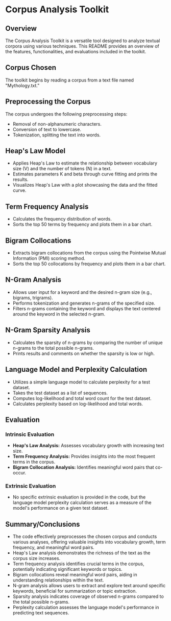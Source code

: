 # Corpus Analysis Toolkit

## Overview

The Corpus Analysis Toolkit is a versatile tool designed to analyze textual corpora using various techniques. This README provides an overview of the features, functionalities, and evaluations included in the toolkit.

## Corpus Chosen

The toolkit begins by reading a corpus from a text file named "Mythology.txt."

## Preprocessing the Corpus

The corpus undergoes the following preprocessing steps:
- Removal of non-alphanumeric characters.
- Conversion of text to lowercase.
- Tokenization, splitting the text into words.

## Heap's Law Model

- Applies Heap's Law to estimate the relationship between vocabulary size (V) and the number of tokens (N) in a text.
- Estimates parameters K and beta through curve fitting and prints the results.
- Visualizes Heap's Law with a plot showcasing the data and the fitted curve.

## Term Frequency Analysis

- Calculates the frequency distribution of words.
- Sorts the top 50 terms by frequency and plots them in a bar chart.

## Bigram Collocations

- Extracts bigram collocations from the corpus using the Pointwise Mutual Information (PMI) scoring method.
- Sorts the top 50 collocations by frequency and plots them in a bar chart.

## N-Gram Analysis

- Allows user input for a keyword and the desired n-gram size (e.g., bigrams, trigrams).
- Performs tokenization and generates n-grams of the specified size.
- Filters n-grams containing the keyword and displays the text centered around the keyword in the selected n-gram.

## N-Gram Sparsity Analysis

- Calculates the sparsity of n-grams by comparing the number of unique n-grams to the total possible n-grams.
- Prints results and comments on whether the sparsity is low or high.

## Language Model and Perplexity Calculation

- Utilizes a simple language model to calculate perplexity for a test dataset.
- Takes the test dataset as a list of sequences.
- Computes log-likelihood and total word count for the test dataset.
- Calculates perplexity based on log-likelihood and total words.

## Evaluation

### Intrinsic Evaluation

- **Heap's Law Analysis:** Assesses vocabulary growth with increasing text size.
- **Term Frequency Analysis:** Provides insights into the most frequent terms in the corpus.
- **Bigram Collocation Analysis:** Identifies meaningful word pairs that co-occur.

### Extrinsic Evaluation

- No specific extrinsic evaluation is provided in the code, but the language model perplexity calculation serves as a measure of the model's performance on a given test dataset.

## Summary/Conclusions

- The code effectively preprocesses the chosen corpus and conducts various analyses, offering valuable insights into vocabulary growth, term frequency, and meaningful word pairs.
- Heap's Law analysis demonstrates the richness of the text as the corpus size increases.
- Term frequency analysis identifies crucial terms in the corpus, potentially indicating significant keywords or topics.
- Bigram collocations reveal meaningful word pairs, aiding in understanding relationships within the text.
- N-gram analysis allows users to extract and explore text around specific keywords, beneficial for summarization or topic extraction.
- Sparsity analysis indicates coverage of observed n-grams compared to the total possible n-grams.
- Perplexity calculation assesses the language model's performance in predicting text sequences.
